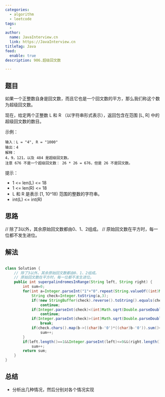 ```yaml
---
categories:
  - algorithm
  - leetcode
tags:
  - 
author: 
  name: JavaInterview.cn
  link: https://JavaInterview.cn
titleTag: Java
feed:
  enable: true
description: 906.超级回文数

---
```


## 题目
如果一个正整数自身是回文数，而且它也是一个回文数的平方，那么我们称这个数为超级回文数。

现在，给定两个正整数 L 和 R （以字符串形式表示），返回包含在范围 [L, R] 中的超级回文数的数目。



示例：
    
    输入：L = "4", R = "1000"
    输出：4
    解释：
    4，9，121，以及 484 是超级回文数。
    注意 676 不是一个超级回文数： 26 * 26 = 676，但是 26 不是回文数。


提示：

* 1 <= len(L) <= 18
* 1 <= len(R) <= 18
* L 和 R 是表示 [1, 10^18) 范围的整数的字符串。
* int(L) <= int(R)

## 思路

// 除了3以外，其余原始回文数都由0、1、2组成。
// 原始回文数在平方时，每一位都不发生进位。

## 解法
```java

class Solution {
    // 除了3以外，其余原始回文数都由0、1、2组成。
    // 原始回文数在平方时，每一位都不发生进位。
    public int superpalindromesInRange(String left, String right) {
        int sum=0;
        for(int a=Integer.parseInt("1"+"0".repeat(String.valueOf((int)Math.sqrt(Double.parseDouble(left))).length()-1),3);;a++){
            String check=Integer.toString(a,3);
            if(!new StringBuffer(check).reverse().toString().equals(check))
                continue;
            if(Integer.parseInt(check)<(int)Math.sqrt(Double.parseDouble(left)))
                continue;
            if(Integer.parseInt(check)>(int)Math.sqrt(Double.parseDouble(right)))
                break;
            if(check.chars().map(b->((char)b-'0')*((char)b-'0')).sum()<10)
                sum++;
        }
        if(left.length()==1&&Integer.parseInt(left)<=9&&(right.length()>1||Integer.parseInt(right)>=9))
            sum++;
        return sum;
    }
}
```

## 总结

- 分析出几种情况，然后分别对各个情况实现 
